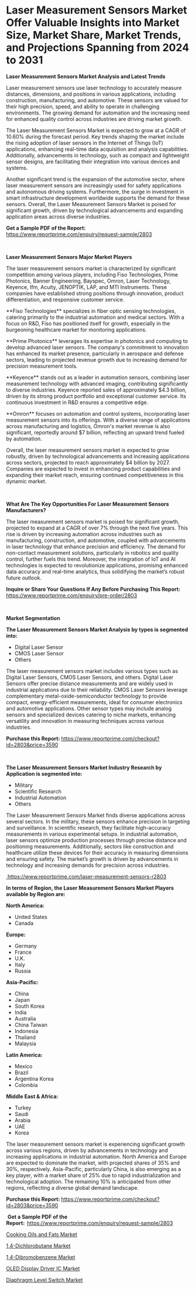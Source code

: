 <p><h1>Laser Measurement Sensors Market Offer Valuable Insights into Market Size, Market Share, Market Trends, and Projections Spanning from 2024 to 2031</h1></p><p><strong>Laser Measurement Sensors Market Analysis and Latest Trends</strong></p>
<p><p>Laser measurement sensors use laser technology to accurately measure distances, dimensions, and positions in various applications, including construction, manufacturing, and automotive. These sensors are valued for their high precision, speed, and ability to operate in challenging environments. The growing demand for automation and the increasing need for enhanced quality control across industries are driving market growth.</p><p>The Laser Measurement Sensors Market is expected to grow at a CAGR of 10.60% during the forecast period. Key trends shaping the market include the rising adoption of laser sensors in the Internet of Things (IoT) applications, enhancing real-time data acquisition and analysis capabilities. Additionally, advancements in technology, such as compact and lightweight sensor designs, are facilitating their integration into various devices and systems.</p><p>Another significant trend is the expansion of the automotive sector, where laser measurement sensors are increasingly used for safety applications and autonomous driving systems. Furthermore, the surge in investment in smart infrastructure development worldwide supports the demand for these sensors. Overall, the Laser Measurement Sensors Market is poised for significant growth, driven by technological advancements and expanding application areas across diverse industries.</p></p>
<p><strong>Get a Sample PDF of the Report:&nbsp;</strong> <a href="https://www.reportprime.com/enquiry/request-sample/2803">https://www.reportprime.com/enquiry/request-sample/2803</a></p>
<p>&nbsp;</p>
<p><strong>Laser Measurement Sensors Major Market Players</strong></p>
<p><p>The laser measurement sensors market is characterized by significant competition among various players, including Fiso Technologies, Prime Photonics, Banner Engineering, Bayspec, Omron, Laser Technology, Keyence, Ifm, Acuity, JENOPTIK, LAP, and MTI Instruments. These companies have established strong positions through innovation, product differentiation, and responsive customer service.</p><p>**Fiso Technologies** specializes in fiber optic sensing technologies, catering primarily to the industrial automation and medical sectors. With a focus on R&D, Fiso has positioned itself for growth, especially in the burgeoning healthcare market for monitoring applications.</p><p>**Prime Photonics** leverages its expertise in photonics and computing to develop advanced laser sensors. The company's commitment to innovation has enhanced its market presence, particularly in aerospace and defense sectors, leading to projected revenue growth due to increasing demand for precision measurement tools.</p><p>**Keyence** stands out as a leader in automation sensors, combining laser measurement technology with advanced imaging, contributing significantly to diverse industries. Keyence reported sales of approximately $4.3 billion, driven by its strong product portfolio and exceptional customer service. Its continuous investment in R&D ensures a competitive edge.</p><p>**Omron** focuses on automation and control systems, incorporating laser measurement sensors into its offerings. With a diverse range of applications across manufacturing and logistics, Omron's market revenue is also significant, reportedly around $7 billion, reflecting an upward trend fueled by automation.</p><p>Overall, the laser measurement sensors market is expected to grow robustly, driven by technological advancements and increasing applications across sectors, projected to reach approximately $4 billion by 2027. Companies are expected to invest in enhancing product capabilities and expanding their market reach, ensuring continued competitiveness in this dynamic market.</p></p>
<p>&nbsp;</p>
<p><strong>What Are The Key Opportunities For Laser Measurement Sensors Manufacturers?</strong></p>
<p><p>The laser measurement sensors market is poised for significant growth, projected to expand at a CAGR of over 7% through the next five years. This rise is driven by increasing automation across industries such as manufacturing, construction, and automotive, coupled with advancements in laser technology that enhance precision and efficiency. The demand for non-contact measurement solutions, particularly in robotics and quality control, further fuels this trend. Moreover, the integration of IoT and AI technologies is expected to revolutionize applications, promising enhanced data accuracy and real-time analytics, thus solidifying the market’s robust future outlook.</p></p>
<p><strong>Inquire or Share Your Questions If Any Before Purchasing This Report:</strong> <a href="https://www.reportprime.com/enquiry/pre-order/2803">https://www.reportprime.com/enquiry/pre-order/2803</a></p>
<p>&nbsp;</p>
<p><strong>Market Segmentation</strong></p>
<p><strong>The Laser Measurement Sensors Market Analysis by types is segmented into:</strong></p>
<p><ul><li>Digital Laser Sensor</li><li>CMOS Laser Sensor</li><li>Others</li></ul></p>
<p><p>The laser measurement sensors market includes various types such as Digital Laser Sensors, CMOS Laser Sensors, and others. Digital Laser Sensors offer precise distance measurements and are widely used in industrial applications due to their reliability. CMOS Laser Sensors leverage complementary metal-oxide-semiconductor technology to provide compact, energy-efficient measurements, ideal for consumer electronics and automotive applications. Other sensor types may include analog sensors and specialized devices catering to niche markets, enhancing versatility and innovation in measuring techniques across various industries.</p></p>
<p><strong>Purchase this Report:&nbsp;</strong><a href="https://www.reportprime.com/checkout?id=2803&price=3590">https://www.reportprime.com/checkout?id=2803&price=3590</a></p>
<p>&nbsp;</p>
<p><strong>The Laser Measurement Sensors Market Industry Research by Application is segmented into:</strong></p>
<p><ul><li>Military</li><li>Scientific Research</li><li>Industrial Automation</li><li>Others</li></ul></p>
<p><p>The Laser Measurement Sensors Market finds diverse applications across several sectors. In the military, these sensors enhance precision in targeting and surveillance. In scientific research, they facilitate high-accuracy measurements in various experimental setups. In industrial automation, laser sensors optimize production processes through precise distance and positioning measurements. Additionally, sectors like construction and healthcare utilize these devices for their accuracy in measuring dimensions and ensuring safety. The market’s growth is driven by advancements in technology and increasing demands for precision across industries.</p></p>
<p><a href="https://www.reportprime.com/laser-measurement-sensors-r2803">&nbsp;https://www.reportprime.com/laser-measurement-sensors-r2803</a></p>
<p><strong>In terms of Region, the Laser Measurement Sensors Market Players available by Region are:</strong></p>
<p>
    <p> <strong> North America: </strong>
        <ul>
            <li>United States</li>
            <li>Canada</li>
        </ul>
        </p> 
    <p> <strong> Europe: </strong>
        <ul>
            <li>Germany</li>
            <li>France</li>
            <li>U.K.</li>
            <li>Italy</li>
            <li>Russia</li>
        </ul>
        </p> 
    <p> <strong> Asia-Pacific: </strong>
        <ul>
            <li>China</li>
            <li>Japan</li>
            <li>South Korea</li>
            <li>India</li>
            <li>Australia</li>
            <li>China Taiwan</li>
            <li>Indonesia</li>
            <li>Thailand</li>
            <li>Malaysia</li>
        </ul>
        </p> 
    <p> <strong> Latin America: </strong>
        <ul>
            <li>Mexico</li>
            <li>Brazil</li>
            <li>Argentina Korea</li>
            <li>Colombia</li>
        </ul>
        </p> 
    <p> <strong> Middle East & Africa: </strong>
        <ul>
            <li>Turkey</li>
            <li>Saudi</li>
            <li>Arabia</li>
            <li>UAE</li>
            <li>Korea</li>
        </ul>
    </p>
    </p>
<p><p>The laser measurement sensors market is experiencing significant growth across various regions, driven by advancements in technology and increasing applications in industrial automation. North America and Europe are expected to dominate the market, with projected shares of 35% and 30%, respectively. Asia-Pacific, particularly China, is also emerging as a key player, with a market share of 25% due to rapid industrialization and technological adoption. The remaining 10% is anticipated from other regions, reflecting a diverse global demand landscape.</p></p>
<p><strong>Purchase this Report: </strong><a href="https://www.reportprime.com/checkout?id=2803&price=3590">https://www.reportprime.com/checkout?id=2803&price=3590</a></p>
<p>&nbsp;<strong>Get a Sample PDF of the Report:&nbsp;&nbsp;</strong><a href="https://www.reportprime.com/enquiry/request-sample/2803">https://www.reportprime.com/enquiry/request-sample/2803</a></p>
<p><strong></strong></p>
<p><p><a href="https://www.linkedin.com/pulse/cooking-oils-fats-market-forecast-global-trends-analysis-from-yrmde?trackingId=6r20n4q1RpWo2PGfpd%2B9YQ%3D%3D">Cooking Oils and Fats Market</a></p><p><a href="https://issuu.com/reportprime-2/docs/14-dichlorobutane-market-size-2030._54e4b5379a8a02">1,4-Dichlorobutane Market</a></p><p><a href="https://issuu.com/reportprime-2/docs/14-dibromobenzene-market-size-2030._4d72e031096816">1,4-Dibromobenzene Market</a></p><p><a href="https://github.com/luckyshygirl/Market-Research-Report-List-6/blob/main/oled-display-driver-ic-market.md">OLED Display Driver IC Market</a></p><p><a href="https://github.com/WillowBruen/Market-Research-Report-List-1/blob/main/diaphragm-level-switch-market.md">Diaphragm Level Switch Market</a></p></p>